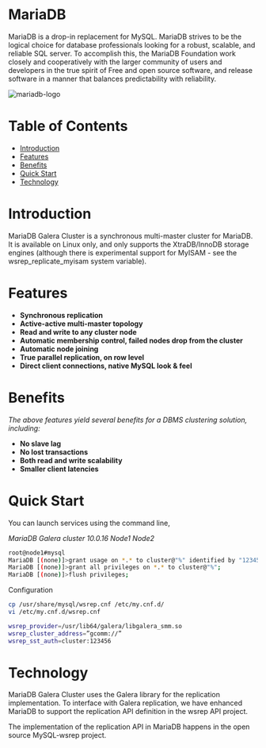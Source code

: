 # MariaDB
MariaDB is a drop-in replacement for MySQL.
MariaDB strives to be the logical choice for database professionals looking for a robust, scalable, and reliable SQL server. To accomplish this, the MariaDB Foundation work closely and cooperatively with the larger community of users and developers in the true spirit of Free and open source software, and release software in a manner that balances predictability with reliability.

![mariadb-logo](mariadb.png)

# Table of Contents
- [Introduction](#introduction)
- [Features](#features)
- [Benefits](#benefits)
- [Quick Start](#quick-start)
- [Technology](#technology)


# Introduction
MariaDB Galera Cluster is a synchronous multi-master cluster for MariaDB. It is available on Linux only, and only supports the XtraDB/InnoDB storage engines (although there is experimental support for MyISAM - see the wsrep_replicate_myisam system variable).

# Features
- **Synchronous replication**
- **Active-active multi-master topology**
- **Read and write to any cluster node**
- **Automatic membership control, failed nodes drop from the cluster**
- **Automatic node joining**
- **True parallel replication, on row level**
- **Direct client connections, native MySQL look & feel**

# Benefits
*The above features yield several benefits for a DBMS clustering solution, including:*
- **No slave lag**
- **No lost transactions**
- **Both read and write scalability**
- **Smaller client latencies**

# Quick Start
You can launch services using the command line,

*MariaDB Galera cluster 10.0.16
Node1 Node2*

```bash
root@node1#mysql
MariaDB [(none)]>grant usage on *.* to cluster@"%" identified by "123456";
MariaDB [(none)]>grant all privileges on *.* to cluster@"%";
MariaDB [(none)]>flush privileges;
```

Configuration

```bash
cp /usr/share/mysql/wsrep.cnf /etc/my.cnf.d/
vi /etc/my.cnf.d/wsrep.cnf
```

```bash
wsrep_provider=/usr/lib64/galera/libgalera_smm.so
wsrep_cluster_address=”gcomm://”
wsrep_sst_auth=cluster:123456
```

# Technology
MariaDB Galera Cluster uses the Galera library for the replication implementation. To interface with Galera replication, we have enhanced MariaDB to support the replication API definition in the wsrep API project.

The implementation of the replication API in MariaDB happens in the open source MySQL-wsrep project.

